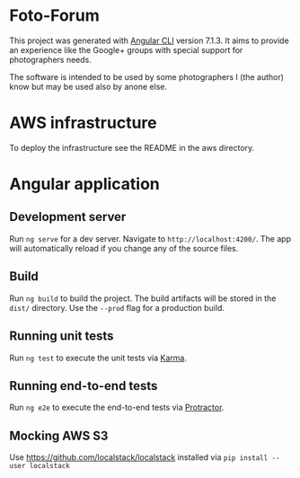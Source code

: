 # Foto-Forum

This project was generated with [Angular CLI](https://github.com/angular/angular-cli) version 7.1.3.
It aims to provide an experience like the Google+ groups with special support for
photographers needs.

The software is intended to be used by some photographers I (the author) know but may be used
also by anone else.

# AWS infrastructure

To deploy the infrastructure see the README in the aws directory.

# Angular application

## Development server

Run `ng serve` for a dev server. Navigate to `http://localhost:4200/`. The app will automatically reload if you change any of the source files.

## Build

Run `ng build` to build the project. The build artifacts will be stored in the `dist/` directory. Use the `--prod` flag for a production build.

## Running unit tests

Run `ng test` to execute the unit tests via [Karma](https://karma-runner.github.io).

## Running end-to-end tests

Run `ng e2e` to execute the end-to-end tests via [Protractor](http://www.protractortest.org/).

## Mocking AWS S3

Use https://github.com/localstack/localstack installed via  `pip install --user localstack` 